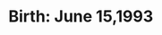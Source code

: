 <html>
	<head>
		<title>Gui-hua Mao</title>
	<head>
	<body>
	<left><h1>Birth: June 15,1993</h1><left>
	</body>
</html>
		
